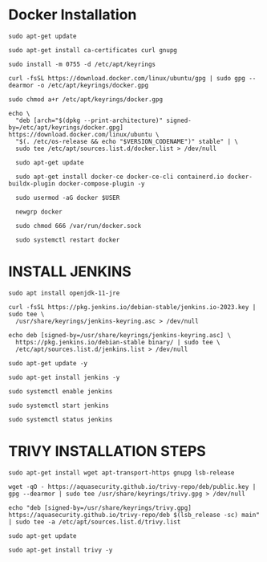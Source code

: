 # Docker Installation

	sudo apt-get update
 
	sudo apt-get install ca-certificates curl gnupg
	
	sudo install -m 0755 -d /etc/apt/keyrings
 
	curl -fsSL https://download.docker.com/linux/ubuntu/gpg | sudo gpg --dearmor -o /etc/apt/keyrings/docker.gpg
 
	sudo chmod a+r /etc/apt/keyrings/docker.gpg
	
	echo \
	  "deb [arch="$(dpkg --print-architecture)" signed-by=/etc/apt/keyrings/docker.gpg] https://download.docker.com/linux/ubuntu \
	  "$(. /etc/os-release && echo "$VERSION_CODENAME")" stable" | \
	  sudo tee /etc/apt/sources.list.d/docker.list > /dev/null
	  
	  sudo apt-get update
	  
	  sudo apt-get install docker-ce docker-ce-cli containerd.io docker-buildx-plugin docker-compose-plugin -y
	  
	  sudo usermod -aG docker $USER
 
	  newgrp docker
 
	  sudo chmod 666 /var/run/docker.sock
 
	  sudo systemctl restart docker


# INSTALL JENKINS 

	sudo apt install openjdk-11-jre
	
	curl -fsSL https://pkg.jenkins.io/debian-stable/jenkins.io-2023.key | sudo tee \
	  /usr/share/keyrings/jenkins-keyring.asc > /dev/null
	  
	echo deb [signed-by=/usr/share/keyrings/jenkins-keyring.asc] \
	  https://pkg.jenkins.io/debian-stable binary/ | sudo tee \
	  /etc/apt/sources.list.d/jenkins.list > /dev/null
	
	sudo apt-get update -y 
	
	sudo apt-get install jenkins -y
	
	sudo systemctl enable jenkins
	
	sudo systemctl start jenkins
	
	sudo systemctl status jenkins

 # TRIVY INSTALLATION STEPS

	sudo apt-get install wget apt-transport-https gnupg lsb-release
	
	wget -qO - https://aquasecurity.github.io/trivy-repo/deb/public.key | gpg --dearmor | sudo tee /usr/share/keyrings/trivy.gpg > /dev/null
	
	echo "deb [signed-by=/usr/share/keyrings/trivy.gpg] https://aquasecurity.github.io/trivy-repo/deb $(lsb_release -sc) main" | sudo tee -a /etc/apt/sources.list.d/trivy.list
	
	sudo apt-get update
	
	sudo apt-get install trivy -y

 

